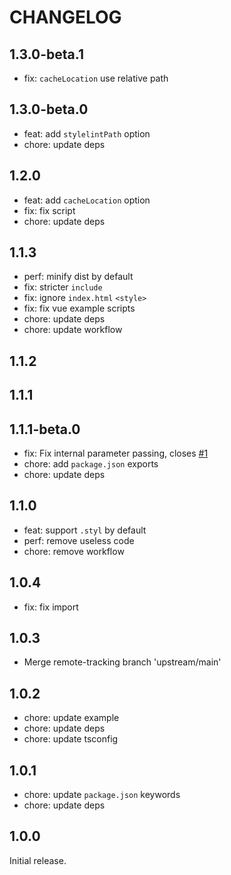 # CHANGELOG

## 1.3.0-beta.1

- fix: `cacheLocation` use relative path

## 1.3.0-beta.0

- feat: add `stylelintPath` option
- chore: update deps

## 1.2.0

- feat: add `cacheLocation` option
- fix: fix script
- chore: update deps

## 1.1.3

- perf: minify dist by default
- fix: stricter `include`
- fix: ignore `index.html` `<style>`
- fix: fix vue example scripts
- chore: update deps
- chore: update workflow

## 1.1.2

## 1.1.1

## 1.1.1-beta.0

- fix: Fix internal parameter passing, closes [#1](https://github.com/ModyQyW/vite-plugin-stylelint/issues/1)
- chore: add `package.json` exports
- chore: update deps

## 1.1.0

- feat: support `.styl` by default
- perf: remove useless code
- chore: remove workflow

## 1.0.4

- fix: fix import

## 1.0.3

- Merge remote-tracking branch 'upstream/main'

## 1.0.2

- chore: update example
- chore: update deps
- chore: update tsconfig

## 1.0.1

- chore: update `package.json` keywords
- chore: update deps

## 1.0.0

Initial release.
